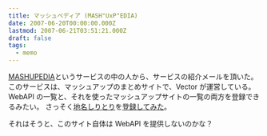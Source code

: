 ```yaml
---
title: マッシュペディア (MASH"UxP"EDIA)
date: 2007-06-20T00:00:00.000Z
lastmod: 2007-06-21T03:51:21.000Z
draft: false
tags:
  - memo
---
```


[MASHUPEDIA](http://www.mashupedia.jp/)というサービスの中の人から、サービスの紹介メールを頂いた。 このサービスは、マッシュアップのまとめサイトで、Vector が運営している。 WebAPI の一覧と、それを使ったマッシュアップサイトの一覧の両方を登録できるみたい。 さっそく[地名しりとり](http://capping.machu.jp/)を[登録してみた](http://www.mashupedia.jp/mashups/view/181)。

それはそうと、このサイト自体は WebAPI を提供しないのかな？
